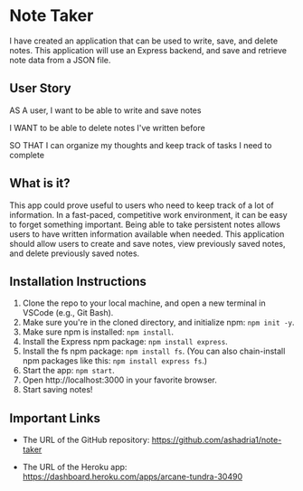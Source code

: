 # Note Taker

I have created an application that can be used to write, save, and delete notes. This application will use an Express backend, and save and retrieve note data from a JSON file.

## User Story

AS A user, I want to be able to write and save notes

I WANT to be able to delete notes I've written before

SO THAT I can organize my thoughts and keep track of tasks I need to complete

## What is it?

This app could prove useful to users who need to keep track of a lot of information.  In a fast-paced, competitive work environment, it can be easy to forget something important. Being able to take persistent notes allows users to have written information available when needed. This application should allow users to create and save notes, view previously saved notes, and delete previously saved notes.

## Installation Instructions

1. Clone the repo to your local machine, and open a new terminal in VSCode (e.g., Git Bash).
2. Make sure you're in the cloned directory, and initialize npm:  `npm init -y`.
3. Make sure npm is installed:  `npm install`.
4. Install the Express npm package: `npm install express`.
5. Install the fs npm package: `npm install fs`.
(You can also chain-install npm packages like this:  `npm install express fs`.)
4. Start the app: `npm start`.
5. Open http://localhost:3000 in your favorite browser.
6. Start saving notes!

## Important Links

* The URL of the GitHub repository:  https://github.com/ashadria1/note-taker

* The URL of the Heroku app:  https://dashboard.heroku.com/apps/arcane-tundra-30490
